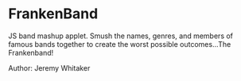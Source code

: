 FrankenBand
=============
JS band mashup applet. Smush the names, genres, and members of famous bands together to create the worst possible outcomes...The Frankenband!

Author: Jeremy Whitaker
